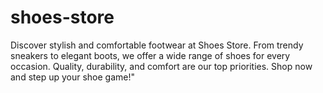 # shoes-store
Discover stylish and comfortable footwear at Shoes Store. From trendy sneakers to elegant boots, we offer a wide range of shoes for every occasion. Quality, durability, and comfort are our top priorities. Shop now and step up your shoe game!"
